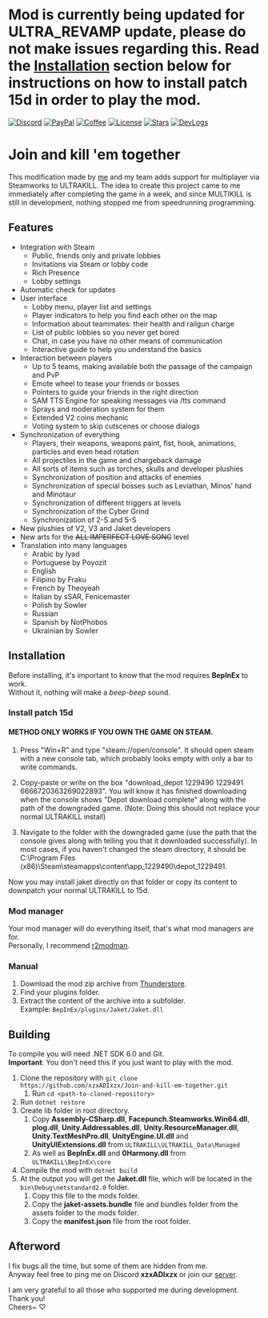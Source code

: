 # Mod is currently being updated for ULTRA_REVAMP update, please do not make issues regarding this. Read the [Installation](#installation) section below for instructions on how to install patch 15d in order to play the mod.
[![Discord](https://img.shields.io/badge/discord-server-5865F2?style=for-the-badge&logoColor=white&logo=discord)](https://discord.gg/USpt3hCBgn)
[![PayPal ](https://img.shields.io/badge/support%20on-paypal-003087?style=for-the-badge&logoColor=white&logo=paypal)](https://www.paypal.com/donate/?hosted_button_id=U5T68JC5LWEMU)
[![Coffee ](https://img.shields.io/badge/buy%20me%20a-coffee-FFDD00?style=for-the-badge&logoColor=white&logo=buymeacoffee)](https://www.buymeacoffee.com/adithedev)
[![License](https://img.shields.io/github/license/xzxADIxzx/Join-and-kill-em-together?style=for-the-badge)](https://github.com/xzxADIxzx/Join-and-kill-em-together/blob/main/LICENSE)
[![Stars  ](https://img.shields.io/github/stars/xzxADIxzx/Join-and-kill-em-together?style=for-the-badge&color=EA4AAA)](https://github.com/xzxADIxzx/Join-and-kill-em-together)
[![DevLogs](https://img.shields.io/badge/dev-logs-FF0033?style=for-the-badge&logoColor=white&logo=youtube)](https://www.youtube.com/playlist?list=PLcTAO30JMDuRpoBTAkvu2ELKDM74j43Tz)

# Join and kill 'em together
This modification made by [me](https://github.com/xzxADIxzx) and my team adds support for multiplayer via Steamworks to ULTRAKILL. The idea to create this project came to me immediately after completing the game in a week, and since MULTIKILL is still in development, nothing stopped me from speedrunning programming.

## Features
* Integration with Steam
   * Public, friends only and private lobbies
   * Invitations via Steam or lobby code
   * Rich Presence
   * Lobby settings
* Automatic check for updates
* User interface
   * Lobby menu, player list and settings
   * Player indicators to help you find each other on the map
   * Information about teammates: their health and railgun charge
   * List of public lobbies so you never get bored
   * Chat, in case you have no other means of communication
   * Interactive guide to help you understand the basics
* Interaction between players
   * Up to 5 teams, making available both the passage of the campaign and PvP
   * Emote wheel to tease your friends or bosses
   * Pointers to guide your friends in the right direction
   * SAM TTS Engine for speaking messages via /tts command
   * Sprays and moderation system for them
   * Extended V2 coins mechanic
   * Voting system to skip cutscenes or choose dialogs
* Synchronization of everything
   * Players, their weapons, weapons paint, fist, hook, animations, particles and even head rotation
   * All projectiles in the game and chargeback damage
   * All sorts of items such as torches, skulls and developer plushies
   * Synchronization of position and attacks of enemies
   * Synchronization of special bosses such as Leviathan, Minos' hand and Minotaur
   * Synchronization of different triggers at levels
   * Synchronization of the Cyber Grind
   * Synchronization of 2-S and 5-S
* New plushies of V2, V3 and Jaket developers
* New arts for the ~~ALL IMPERFECT LOVE SONG~~ level
* Translation into many languages
   * Arabic        by Iyad
   * Portuguese    by Poyozit
   * English
   * Filipino      by Fraku
   * French        by Theoyeah
   * Italian       by sSAR, Fenicemaster
   * Polish        by Sowler
   * Russian
   * Spanish       by NotPhobos
   * Ukrainian     by Sowler

## Installation
Before installing, it's important to know that the mod requires **BepInEx** to work.  
Without it, nothing will make a *beep-beep* sound.

### Install patch 15d
#### METHOD ONLY WORKS IF YOU OWN THE GAME ON STEAM.
1. Press "Win+R" and type "steam://open/console".
It should open steam with a new console tab, which probably looks empty with only a bar to write commands.

2. Copy-paste or write on the box "download_depot 1229490 1229491 6666720363269022893". You will know it has finished downloading when the console shows "Depot download complete" along with the path of the downgraded game.
(Note: Doing this should not replace your normal ULTRAKILL install)

3. Navigate to the folder with the downgraded game (use the path that the console gives along with telling you that it downloaded successfully).
In most cases, if you haven't changed the steam directory, it should be C:\Program Files (x86)\Steam\steamapps\content\app_1229490\depot_1229491.

Now you may install jaket directly on that folder or copy its content to downpatch your normal ULTRAKILL to 15d.

### Mod manager
Your mod manager will do everything itself, that's what mod managers are for.  
Personally, I recommend [r2modman](https://github.com/ebkr/r2modmanPlus).

### Manual
1. Download the mod zip archive from [Thunderstore](https://thunderstore.io/c/ultrakill/p/xzxADIxzx/Jaket).
2. Find your plugins folder.
3. Extract the content of the archive into a subfolder.  
   Example: `BepInEx/plugins/Jaket/Jaket.dll`

## Building
To compile you will need .NET SDK 6.0 and Git.  
**Important**: You don't need this if you just want to play with the mod.

1. Clone the repository with `git clone https://github.com/xzxADIxzx/Join-and-kill-em-together.git`
   1. Run `cd <path-to-cloned-repository>`
2. Run `dotnet restore`
3. Create lib folder in root directory.
   1. Copy **Assembly-CSharp.dll**, **Facepunch.Steamworks.Win64.dll**, **plog.dll**, **Unity.Addressables.dll**, **Unity.ResourceManager.dll**, **Unity.TextMeshPro.dll**, **UnityEngine.UI.dll** and **UnityUIExtensions.dll** from `ULTRAKILL\ULTRAKILL_Data\Managed`
   2. As well as **BepInEx.dll** and **0Harmony.dll** from `ULTRAKILL\BepInEx\core`
4. Compile the mod with `dotnet build`
5. At the output you will get the **Jaket.dll** file, which will be located in the `bin\Debug\netstandard2.0` folder.
   1. Copy this file to the mods folder.
   2. Copy the **jaket-assets.bundle** file and bundles folder from the assets folder to the mods folder.
   3. Copy the **manifest.json** file from the root folder.

## Afterword
I fix bugs all the time, but some of them are hidden from me.  
Anyway feel free to ping me on Discord **xzxADIxzx** or join our [server](https://discord.gg/USpt3hCBgn).

I am very grateful to all those who supported me during development. Thank you!  
Cheers~ ♡
